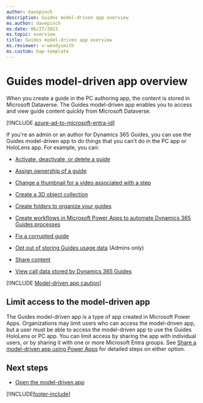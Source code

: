 ```yaml
---
author: davepinch
description: Guides model-driven app overview
ms.author: davepinch
ms.date: 06/27/2023
ms.topic: overview
title: Guides model-driven app overview
ms.reviewer: v-wendysmith
ms.custom: bap-template
---
```


# Guides model-driven app overview

When you create a guide in the PC authoring app, the content is stored in Microsoft Dataverse. The Guides model-driven app enables you to access and view guide content quickly from Microsoft Dataverse.

[!INCLUDE [azure-ad-to-microsoft-entra-id](../includes/azure-ad-to-microsoft-entra-id.md)]

If you're an admin or an author for Dynamics 365 Guides, you can use the Guides model-driven app to do things that you can't do in the PC app or HoloLens app. For example, you can:

- [Activate, deactivate, or delete a guide](admin-deactivate-guide.md)

- [Assign ownership of a guide](admin-access-assign.md)

- [Change a thumbnail for a video associated with a step](pc-app-add-media.md#change-a-video-thumbnail)

- [Create a 3D object collection](workflow-example-2.md)

- [Create folders to organize your guides](admin-create-folders.md)

- [Create workflows in Microsoft Power Apps to automate Dynamics 365 Guides processes](workflow-examples-overview.md)

- [Fix a corrupted guide](corrupted-guide.md)

- [Opt out of storing Guides usage data](data-opt-out.md) (Admins only)

- [Share content](admin-share-guide.md)

- [View call data stored by Dynamics 365 Guides](call-logging.md)

[!INCLUDE [Model-driven app caution](../includes/model-driven-app-caution.md)]

## Limit access to the model-driven app

The Guides model-driven app is a type of app created in Microsoft Power Apps. Organizations may limit users who can access the model-driven app, but a user must be able to access the model-driven app to use the Guides HoloLens or PC app. You can limit access by sharing the app with individual users, or by sharing it with one or more Microsoft Entra groups. See [Share a model-driven app using Power Apps](/powerapps/maker/model-driven-apps/share-model-driven-app) for detailed steps on either option.

## Next steps

- [Open the model-driven app](open-model-driven-app.md)

[!INCLUDE[footer-include](../includes/footer-banner.md)]
